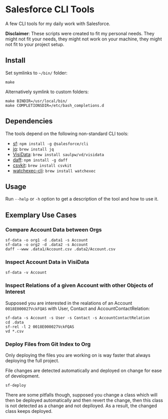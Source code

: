 # Salesforce CLI Tools

A few CLI tools for my daily work with Salesforce.

**Disclaimer**: These scripts were created to fit my personal needs. They might not fit your needs, they might not work on your machine, they might not fit to your project setup.

## Install

Set symlinks to `~/bin/` folder:

    make

Alternatively symlink to custom folders:

    make BINDIR=/usr/local/bin/
    make COMPLETIONSDIR=/etc/bash_completions.d

## Dependencies

The tools depend on the following non-standard CLI tools:

* [sf](https://github.com/salesforcecli/cli): `npm install -g @salesforce/cli`
* [jq](https://jqlang.github.io/jq): `brew install jq`
* [VisiData](https://www.visidata.org): `brew install saulpw/vd/visidata`
* [daff](https://paulfitz.github.io/daff): `npm install -g daff`
* [csvkit](https://csvkit.readthedocs.io/en/latest): `brew install csvkit`
* [watchexec-cli](https://crates.io/crates/watchexec-cli): `brew install watchexec`

## Usage

Run `--help` or `-h` option to get a description of the tool and how to use it.

## Exemplary Use Cases

### Compare Account Data between Orgs

    sf-data -o org1 -d .data1 -s Account
    sf-data -o org2 -d .data2 -s Account
    daff --www .data1/Account.csv .data2/Account.csv

### Inspect Account Data in VisiData

    sf-data -v Account

### Inspect Relations of a given Account with other Objects of Interest

Supposed you are interested in the realations of an Account `0018E000027VckFQAS` with User, Contact and AccountContactRelation:

    sf-data -s Account -s User -s Contact -s AccountContactRelation
    cd .data
    sf-rel -l 2 0018E000027VckFQAS
    vd *.csv

### Deploy Files from Git Index to Org

Only deploying the files you are working on is way faster that always deploying the full project. 

File changes are detected automatically and deployed on change for ease of development.

    sf-deploy

There are some pitfalls though, supposed you change a class which will then be deployed automatically and then revert the change, then this class is not
detected as a change and not deplloyed. As a result, the changed class keeps deployed.
